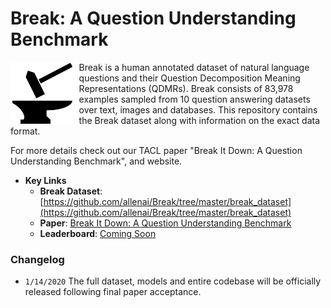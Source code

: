 # Break: A Question Understanding Benchmark

<img align="left" src="images/hammer_and_anvil-1.png" height="100"></img>
Break is a human annotated dataset of natural language questions and their Question Decomposition Meaning Representations (QDMRs). Break consists of 83,978 examples sampled from 10 question answering datasets over text, images and databases.
This repository contains the Break dataset along with information on the exact data format.

For more details check out our TACL paper "Break It Down: A Question Understanding Benchmark", and website.



* **Key Links**
	* **Break Dataset**: [https://github.com/allenai/Break/tree/master/break_dataset](https://github.com/allenai/Break/tree/master/break_dataset)
	* **Paper**: [Break It Down: A Question Understanding Benchmark
](https://arxiv.org/)
	* **Leaderboard**:  [Coming Soon](https://leaderboard.allenai.org/)



### Changelog

- `1/14/2020` The full dataset, models and entire codebase will be officially released following final paper acceptance.


